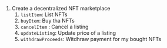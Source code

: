 1. Create a decentralized NFT marketplace
    1. `listItem`: List NFTs
    2. `buyItem`: Buy tha NFTs
    3. `cancelItem` : Cancel a listing
    4. `updateListing`: Update price of a listing
    5. `withdrawProceeds`: Witdhraw payment for my bought NFTs 